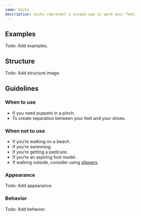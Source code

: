 ```yaml
---
name: Socks
description: Socks represent a unique way to warm your feet.
---
```


## Examples

Todo: Add examples.

## Structure

Todo: Add structure image.

## Guidelines

### When to use

- If you need puppets in a pinch.
- To create separation between your feet and your shoes.

### When not to use

- If you‘re walking on a beach.
- If you‘re swimming. 
- If you‘re getting a pedicure.
- If you‘re an aspiring foot model.
- If walking outside, consider using [slippers](https://gitlab-com.gitlab.io/marketing/digital-experience/slippers-ui/).

### Appearance

Todo: Add appearance.

### Behavior

Todo: Add behavior.
